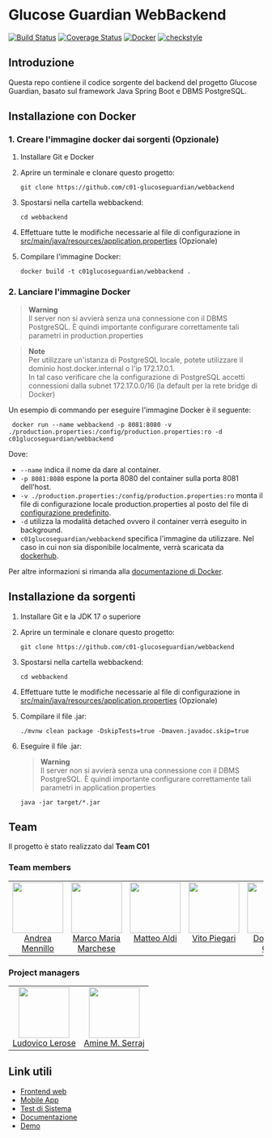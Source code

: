 # Glucose Guardian WebBackend
[![Build Status](https://travis-ci.com/C01-GlucoseGuardian/WebBackend.svg?branch=main)](https://travis-ci.com/C01-GlucoseGuardian/WebBackend) [![Coverage Status](https://coveralls.io/repos/github/C01-GlucoseGuardian/WebBackend/badge.svg)](https://coveralls.io/github/C01-GlucoseGuardian/WebBackend) [![Docker](https://github.com/C01-GlucoseGuardian/WebBackend/actions/workflows/docker-image.yml/badge.svg)](https://github.com/C01-GlucoseGuardian/WebBackend/actions/workflows/docker-image.yml) [![checkstyle](https://github.com/C01-GlucoseGuardian/WebBackend/actions/workflows/checkstyle.yml/badge.svg)](https://github.com/C01-GlucoseGuardian/WebBackend/actions/workflows/checkstyle.yml)

## Introduzione
Questa repo contiene il codice sorgente del backend del progetto Glucose Guardian, basato sul framework Java Spring Boot e DBMS PostgreSQL.

## Installazione con Docker
### 1. Creare l'immagine docker dai sorgenti (Opzionale)
1. Installare Git e Docker
2. Aprire un terminale e clonare questo progetto:

   ````
   git clone https://github.com/c01-glucoseguardian/webbackend
   ````
3. Spostarsi nella cartella webbackend:
   ````
   cd webbackend
   ````
4. Effettuare tutte le modifiche necessarie al file di configurazione in [src/main/java/resources/application.properties](https://github.com/C01-GlucoseGuardian/WebBackend/blob/524a9ccb0d55aed8681325b0a2744497df12e11e/src/main/resources/application.properties) (Opzionale)
5. Compilare l'immagine Docker:
   ````
   docker build -t c01glucoseguardian/webbackend .
   ````
### 2. Lanciare l'immagine Docker
> **Warning**<br>
> Il server non si avvierà senza una connessione con il DBMS PostgreSQL. È quindi importante configurare correttamente tali parametri in production.properties

> **Note**<br>
> Per utilizzare un'istanza di PostgreSQL locale, potete utilizzare il dominio host.docker.internal o l'ip 172.17.0.1.<br>
> In tal caso verificare che la configurazione di PostgreSQL accetti connessioni dalla subnet 172.17.0.0/16 (la default per la rete bridge di Docker)


Un esempio di commando per eseguire l'immagine Docker è il seguente:
```
 docker run --name webbackend -p 8081:8080 -v ./production.properties:/config/production.properties:ro -d c01glucoseguardian/webbackend
```
Dove:
- ```--name``` indica il nome da dare al container.
- ```-p 8081:8080``` espone la porta 8080 del container sulla porta 8081 dell'host.
- ```-v ./production.properties:/config/production.properties:ro``` monta il file di configurazione locale production.properties al posto del file di [configurazione predefinito](https://github.com/C01-GlucoseGuardian/WebBackend/blob/524a9ccb0d55aed8681325b0a2744497df12e11e/src/main/resources/application.properties).
- ```-d``` utilizza la modalità detached ovvero il container verrà eseguito in background.
- ```c01glucoseguardian/webbackend``` specifica l'immagine da utilizzare. Nel caso in cui non sia disponibile localmente, verrà scaricata da [dockerhub](https://hub.docker.com/r/c01glucoseguardian/webbackend).

Per altre informazioni si rimanda alla [documentazione di Docker](https://docs.docker.com/engine/reference/commandline/run/).

## Installazione da sorgenti
1. Installare Git e la JDK 17 o superiore
2. Aprire un terminale e clonare questo progetto:

   ````
   git clone https://github.com/c01-glucoseguardian/webbackend
   ````
3. Spostarsi nella cartella webbackend:
   ````
   cd webbackend
   ````
4. Effettuare tutte le modifiche necessarie al file di configurazione in [src/main/java/resources/application.properties](https://github.com/C01-GlucoseGuardian/WebBackend/blob/524a9ccb0d55aed8681325b0a2744497df12e11e/src/main/resources/application.properties) (Opzionale)
5. Compilare il file .jar:
   ````
   ./mvnw clean package -DskipTests=true -Dmaven.javadoc.skip=true
   ````
6. Eseguire il file .jar:
   > **Warning**<br>
   > Il server non si avvierà senza una connessione con il DBMS PostgreSQL. È quindi importante configurare correttamente tali parametri in application.properties
   ````
   java -jar target/*.jar
   ````

## Team
Il progetto è stato realizzato dal **Team C01**<br>
### Team members
<table>
  <tbody>
    <tr>  
      <td align="center" valign="top">
        <img width="100" height="100" src="https://github.com/HandyMenny.png?s=150">
        <br>
        <a href="https://github.com/HandyMenny">Andrea Mennillo</a>
      </td>
      <td align="center" valign="top">
        <img width="100" height="100" src="https://github.com/IamMarco29.png?s=150">
        <br>
        <a href="https://github.com/IamMarco29">Marco Maria<br>Marchese</a>
      </td>
      <td align="center" valign="top">
        <img width="100" height="100" src="https://github.com/matteoaldi.png?s=150">
        <br>
        <a href="https://github.com/matteoaldi">Matteo Aldi</a>
      </td>
      <td align="center" valign="top">
        <img width="100" height="100" src="https://github.com/veetaw.png?s=150">
        <br>
        <a href="https://github.com/veetaw">Vito Piegari</a>
      </td>
      <td align="center" valign="top">
        <img width="100" height="100" src="https://github.com/domenicocifelli.png?s=150">
        <br>
        <a href="https://github.com/domenicocifelli">Domenico Cifelli</a>
      </td>
      </tr>
  </tbody>
</table>

### Project managers
<table>
  <tbody>
    <tr>  
      <td align="center" valign="top">
        <img width="100" height="100" src="https://github.com/Scient122.png?s=150">
        <br>
        <a href="https://github.com/Scient122">Ludovico Lerose</a>
      </td>
      <td align="center" valign="top">
        <img width="100" height="100" src="https://github.com/AmineSr97.png?s=150">
        <br>
        <a href="https://github.com/AmineSr97">Amine M. Serraj</a>
      </td>
      </tr>
  </tbody>
</table>

## Link utili
- [Frontend web](https://github.com/C01-GlucoseGuardian/web)
- [Mobile App](https://github.com/C01-GlucoseGuardian/mobileApp)
- [Test di Sistema](https://github.com/C01-GlucoseGuardian/fullproject)
- [Documentazione](https://docs.glucoseguardian.it)
- [Demo](https://glucoseguardian.it)
